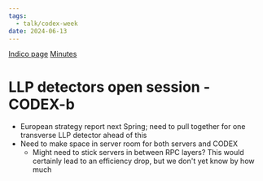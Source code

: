 ```yaml
---
tags:
  - talk/codex-week
date: 2024-06-13
---
```

[Indico page](https://indico.cern.ch/event/1355369/sessions/522940/#20240613)
[Minutes](https://docs.google.com/document/d/1eBv4brSlOp7yS56Lj_oArLMa6F0ADrackzDmuc28Sg0/edit)

# LLP detectors open session - CODEX-b

- European strategy report next Spring; need to pull together for one transverse LLP detector ahead of this
- Need to make space in server room for both servers and CODEX
	- Might need to stick servers in between RPC layers? This would certainly lead to an efficiency drop, but we don't yet know by how much
